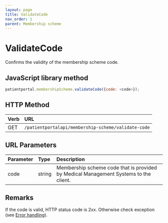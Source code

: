 ```yaml
---
layout: page
title: ValidateCode
nav_order: 1
parent: Membership scheme
---
```


# ValidateCode

Confirms the validity of the membership scheme code.

## JavaScript library method

```javascript
patientportal.membershipScheme.validateCode({code: <code>});
```

## HTTP Method

| Verb | URL                                               |
|:-----|:--------------------------------------------------|
| GET | `/patientportalapi/membership-scheme/validate-code` |

## URL Parameters

| Parameter | Type   | Description                                                 |
|:----------|:-------|:------------------------------------------------------------|
| code | string | Membership scheme code that is provided by Medical Management Systems to the client. |

## Remarks

If the code is valid, HTTP status code is 2xx. Otherwise check exception (see [Error handling](../error-handling/error-handling)).
